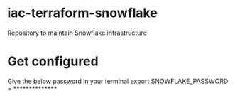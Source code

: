 # iac-terraform-snowflake
Repository to maintain Snowflake infrastructure

# Get configured
Give the below password in your terminal
export SNOWFLAKE_PASSWORD = **************
